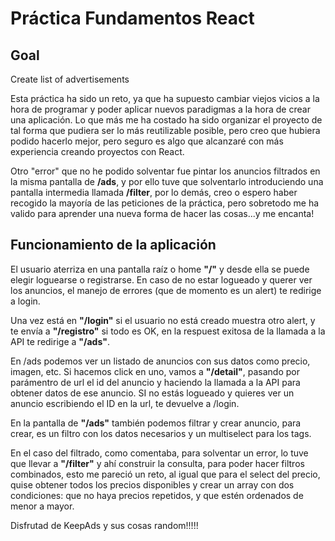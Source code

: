 # Práctica Fundamentos React

## Goal
Create list of advertisements

Esta práctica ha sido un reto, ya que ha supuesto cambiar viejos vicios a la hora de programar y poder aplicar nuevos paradigmas a la hora de crear una aplicación. Lo que más me ha costado ha sido organizar el proyecto de tal forma que pudiera ser lo más reutilizable posible, pero creo que hubiera podido hacerlo mejor, pero seguro es algo que alcanzaré con más experiencia creando proyectos con React. 

Otro "error" que no he podido solventar fue pintar los anuncios filtrados en la misma pantalla de **/ads**, y por ello tuve que solventarlo introduciendo una pantalla intermedia llamada **/filter**, por lo demás, creo o espero haber recogido la mayoría de las peticiones de la práctica, pero sobretodo me ha valido para aprender una nueva forma de hacer las cosas...y me encanta!

## Funcionamiento de la aplicación
El usuario aterriza en una pantalla raíz o home **"/"** y desde ella se puede elegir loguearse o registrarse. En caso de no estar logueado y querer ver los anuncios, el manejo de errores (que de momento es un alert) te redirige a login. 

Una vez está en **"/login"** si el usuario no está creado muestra otro alert, y te envía a **"/registro"** si todo es OK, en la respuest exitosa de la llamada a la API te redirige a **"/ads"**. 

En /ads podemos ver un listado de anuncios con sus datos como precio, imagen, etc. Si hacemos click en uno, vamos a **"/detail"**, pasando por parámentro de url el id del anuncio y haciendo la llamada a la API para obtener datos de ese anuncio. SI no estás logueado y quieres ver un anuncio escribiendo el ID en la url, te devuelve a /login.

En la pantalla de **"/ads"** también podemos filtrar y crear anuncio, para crear, es un filtro con los datos necesarios y un multiselect para los tags. 

En el caso del filtrado, como comentaba, para solventar un error, lo tuve que llevar a **"/filter"** y ahí construir la consulta, para poder hacer filtros combinados, esto me pareció un reto, al igual que para el select del precio, quise obtener todos los precios disponibles y crear un array con dos condiciones: que no haya precios repetidos, y que estén ordenados de menor a mayor. 

Disfrutad de KeepAds y sus cosas random!!!!!